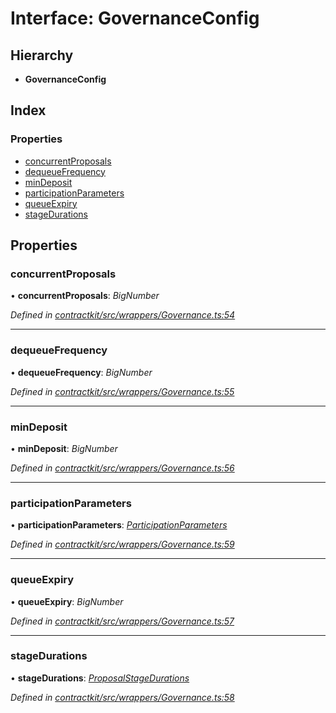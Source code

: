 # Interface: GovernanceConfig

## Hierarchy

* **GovernanceConfig**

## Index

### Properties

* [concurrentProposals](_wrappers_governance_.governanceconfig.md#concurrentproposals)
* [dequeueFrequency](_wrappers_governance_.governanceconfig.md#dequeuefrequency)
* [minDeposit](_wrappers_governance_.governanceconfig.md#mindeposit)
* [participationParameters](_wrappers_governance_.governanceconfig.md#participationparameters)
* [queueExpiry](_wrappers_governance_.governanceconfig.md#queueexpiry)
* [stageDurations](_wrappers_governance_.governanceconfig.md#stagedurations)

## Properties

###  concurrentProposals

• **concurrentProposals**: *BigNumber*

*Defined in [contractkit/src/wrappers/Governance.ts:54](https://github.com/celo-org/celo-monorepo/blob/master/packages/contractkit/src/wrappers/Governance.ts#L54)*

___

###  dequeueFrequency

• **dequeueFrequency**: *BigNumber*

*Defined in [contractkit/src/wrappers/Governance.ts:55](https://github.com/celo-org/celo-monorepo/blob/master/packages/contractkit/src/wrappers/Governance.ts#L55)*

___

###  minDeposit

• **minDeposit**: *BigNumber*

*Defined in [contractkit/src/wrappers/Governance.ts:56](https://github.com/celo-org/celo-monorepo/blob/master/packages/contractkit/src/wrappers/Governance.ts#L56)*

___

###  participationParameters

• **participationParameters**: *[ParticipationParameters](_wrappers_governance_.participationparameters.md)*

*Defined in [contractkit/src/wrappers/Governance.ts:59](https://github.com/celo-org/celo-monorepo/blob/master/packages/contractkit/src/wrappers/Governance.ts#L59)*

___

###  queueExpiry

• **queueExpiry**: *BigNumber*

*Defined in [contractkit/src/wrappers/Governance.ts:57](https://github.com/celo-org/celo-monorepo/blob/master/packages/contractkit/src/wrappers/Governance.ts#L57)*

___

###  stageDurations

• **stageDurations**: *[ProposalStageDurations](_wrappers_governance_.proposalstagedurations.md)*

*Defined in [contractkit/src/wrappers/Governance.ts:58](https://github.com/celo-org/celo-monorepo/blob/master/packages/contractkit/src/wrappers/Governance.ts#L58)*
